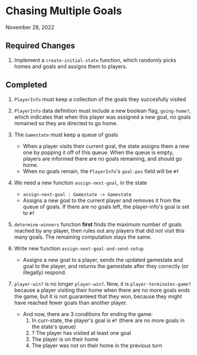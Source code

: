 # Chasing Multiple Goals

November 28, 2022


## Required Changes

1. Implement a `create-initial-state` function, which randomly picks homes and goals and assigns them to players.


## Completed

1. `PlayerInfo` must keep a collection of the goals they succesfully visited

1. `PlayerInfo` data definition must include a new boolean flag, `going-home?`, which indicates that when this player was assigned a new goal, no goals remained so they are directed to go home.

1. The `Gamestate` must keep a queue of goals
    - When a player visits their current goal, the state assigns them a new one by popping it off of this queue. When the queue is empty, players are informed there are no goals remaining, and should go home.
    - When no goals remain, the `PlayerInfo`'s `goal-pos` field will be `#f`

1. We need a new function `assign-next-goal`, in the state
    - `assign-next-goal : Gamestate -> Gamestate`
    - Assigns a new goal to the current player and removes it from the queue of goals. If there are no goals left, the player-info's goal is set to `#f`

1. `determine-winners` function **first** finds the maximum number of goals reached by any player, then rules out any players that did not visit this many goals. The remaining computation stays the same.

1. Write new function `assign-next-goal-and-send-setup`
    - Assigns a new goal to a player, sends the updated gamestate and goal to the player, and returns the gamestate after they correctly (or illegally) respond.

1. `player-win?` is no longer `player-win?`. Now, it is `player-terminates-game?` because a player visiting their home when there are no more goals ends the game, but it is not guaranteed that they won, because they might have reached fewer goals than another player.
    - And now, there are 3 conditions for ending the game:
        1. In curr-state, the player's goal is `#f` (there are no more goals in the state's queue)
        1. ? The player has visited at least one goal
        1. The player is on their home
        1. The player was not on their home in the previous turn

